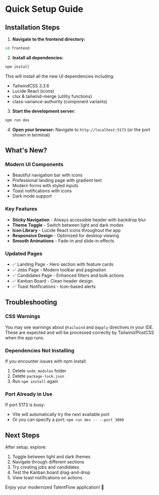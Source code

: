 # Quick Setup Guide

## Installation Steps

1. **Navigate to the frontend directory:**
```bash
cd frontend
```

2. **Install all dependencies:**
```bash
npm install
```

This will install all the new UI dependencies including:
- TailwindCSS 3.3.6
- Lucide React (icons)
- clsx & tailwind-merge (utility functions)
- class-variance-authority (component variants)

3. **Start the development server:**
```bash
npm run dev
```

4. **Open your browser:**
Navigate to `http://localhost:5173` (or the port shown in terminal)

## What's New?

### Modern UI Components
- Beautiful navigation bar with icons
- Professional landing page with gradient text
- Modern forms with styled inputs
- Toast notifications with icons
- Dark mode support

### Key Features
- **Sticky Navigation** - Always accessible header with backdrop blur
- **Theme Toggle** - Switch between light and dark modes
- **Icon Library** - Lucide React icons throughout the app
- **Responsive Design** - Optimized for desktop viewing
- **Smooth Animations** - Fade-in and slide-in effects

### Updated Pages
- ✅ Landing Page - Hero section with feature cards
- ✅ Jobs Page - Modern toolbar and pagination
- ✅ Candidates Page - Enhanced filters and bulk actions
- ✅ Kanban Board - Clean header design
- ✅ Toast Notifications - Icon-based alerts

## Troubleshooting

### CSS Warnings
You may see warnings about `@tailwind` and `@apply` directives in your IDE. These are expected and will be processed correctly by Tailwind/PostCSS when the app runs.

### Dependencies Not Installing
If you encounter issues with npm install:
1. Delete `node_modules` folder
2. Delete `package-lock.json`
3. Run `npm install` again

### Port Already in Use
If port 5173 is busy:
- Vite will automatically try the next available port
- Or you can specify a port: `npm run dev -- --port 3000`

## Next Steps

After setup, explore:
1. Toggle between light and dark themes
2. Navigate through different sections
3. Try creating jobs and candidates
4. Test the Kanban board drag-and-drop
5. View toast notifications on actions

Enjoy your modernized TalentFlow application! 🚀
